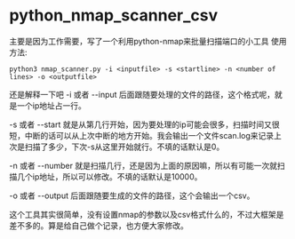 # python_nmap_scanner_csv
主要是因为工作需要，写了一个利用python-nmap来批量扫描端口的小工具
使用方法:
```
python3 nmap_scanner.py -i <inputfile> -s <startline> -n <number of lines> -o <outputfile>
```
还是解释一下吧
-i 或者 --input 后面跟随要处理的文件的路径，这个格式呢，就是一个ip地址占一行。

-s 或者 --start 就是从第几行开始，因为要处理的ip可能会很多，扫描时间又很短，中断的话可以从上次中断的地方开始。我会输出一个文件scan.log来记录上次是扫描了多少，下次-s从这里开始就行。不填的话默认是0。

-n 或者 --number 就是扫描几行，还是因为上面的原因嘛，所以有可能一次就扫描几个ip地址，所以可以修改。不填的话默认是10000。

-o 或者 --output 后面跟随要生成的文件的路径，这个会输出一个csv。

这个工具其实很简单，没有设置nmap的参数以及csv格式什么的，不过大框架是差不多的。算是给自己做个记录，也方便大家修改。